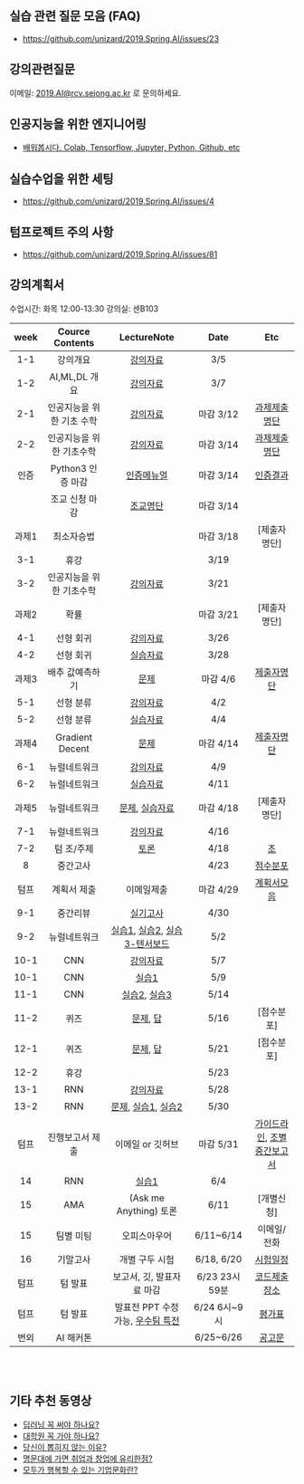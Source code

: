 ## 실습 관련 질문 모음 (FAQ)
- https://github.com/unizard/2019.Spring.AI/issues/23


## 강의관련질문
이메일: 2019.AI@rcv.sejong.ac.kr 로 문의하세요.

## 인공지능을 위한 엔지니어링 
- [배워봅시다. Colab, Tensorflow, Jupyter, Python, Github, etc](https://github.com/unizard/2019.Spring.AI/blob/master/Engineering_for_AI.md)

## 실습수업을 위한 세팅
- https://github.com/unizard/2019.Spring.AI/issues/4

## 텀프로젝트 주의 사항
- https://github.com/unizard/2019.Spring.AI/issues/81

## 강의계획서
수업시간: 화목 12:00-13:30
강의실: 센B103

| week | Cource Contents | LectureNote | Date |  Etc | 
|:---:|:---:|:---:|:---:|:---:| 
| 1-1 | 강의개요 | [강의자료](https://drive.google.com/file/d/14X6qfz8eUUxa2l4xUj9LH6ETRYOHHy5y/view?usp=sharing) | 3/5 |  |
| 1-2 | AI,ML,DL 개요 | [강의자료](https://www.dropbox.com/s/gm8uopn6bicw45t/%EC%9D%B8%EA%B3%B5%EC%A7%80%EB%8A%A5_2%EC%9D%BC%EC%B0%A8_%EC%B5%9C%EC%A2%85.pdf?dl=0) | 3/7 | |
| 2-1 | 인공지능을 위한 기초 수학  | [강의자료](https://www.dropbox.com/s/hpq0it4q8esfx6t/%EC%9D%B8%EA%B3%B5%EC%A7%80%EB%8A%A5_3%EC%9D%BC%EC%B0%A8_%EC%97%85%EB%A1%9C%EB%93%9C.pdf?dl=0) | 마감 3/12 | [과제제출명단](https://github.com/unizard/2019.Spring.AI/issues/5#issuecomment-476542443)|
| 2-2 | 인공지능을 위한 기초수학 | [강의자료](https://www.dropbox.com/s/4v5jvkvz0hl2daj/%EC%9D%B8%EA%B3%B5%EC%A7%80%EB%8A%A5_4%EC%9D%BC%EC%B0%A8_%EC%B5%9C%EC%A2%85%EB%B3%B8.pdf?dl=0) | 마감 3/14 | [과제제출명단](https://github.com/unizard/2019.Spring.AI/issues/14#issuecomment-476540487)|
| 인증 |   Python3 인증 마감  | [인증메뉴얼](https://drive.google.com/open?id=1RbyeDAsobFdMZq2chROPe4UVWqjOsVhl) | 마감 3/14 | [인증결과](https://github.com/unizard/2019.Spring.AI/issues/13) |
|  |   조교 신청 마감  | [조교명단](https://github.com/unizard/2019.Spring.AI/issues/16) | 마감 3/14 | |
| 과제1 |  최소자승법 |  | 마감 3/18 | [제출자명단] |
| 3-1 | 휴강 |  | 3/19 | |
| 3-2 | 인공지능을 위한 기초수학 | [강의자료](https://www.dropbox.com/s/p76xsamd0fxvu56/%EC%9D%B8%EA%B3%B5%EC%A7%80%EB%8A%A5_6%EC%9D%BC%EC%B0%A8_v2.pdf?dl=0) | 3/21 | |
| 과제2 |  확률 |  | 마감 3/21 | [제출자명단] |
| 4-1 | 선형 회귀 | [강의자료](https://www.dropbox.com/s/ttmeq70bgqttkj8/%EC%9D%B8%EA%B3%B5%EC%A7%80%EB%8A%A5_7%EC%9D%BC%EC%B0%A8_%EC%B5%9C%EC%A2%85.pdf?dl=0) | 3/26 | |
| 4-2 | 선형 회귀 | [실습자료](https://colab.research.google.com/drive/1zf0keTCZ1UQBc030CkJk6S6xHaSlVvgH) | 3/28 | |
| 과제3 | 배추 값예측하기 | [문제](https://github.com/unizard/2019.Spring.AI/issues/27) | 마감 4/6 | [제출자명단](https://github.com/unizard/2019.Spring.AI/issues/27#issuecomment-480591322) |
| 5-1 | 선형 분류 | [강의자료](https://www.dropbox.com/s/6fuqi8j60dkrara/%EC%9D%B8%EA%B3%B5%EC%A7%80%EB%8A%A5_9%EC%9D%BC%EC%B0%A8_%EC%B5%9C%EC%A2%85.pdf?dl=0) | 4/2 | |
| 5-2 | 선형 분류 | [실습자료](https://github.com/unizard/2019.Spring.AI/issues/34) | 4/4 | |
| 과제4 | Gradient Decent | [문제](https://github.com/unizard/2019.Spring.AI/issues/38) | 마감 4/14  | [제출자명단](https://github.com/unizard/2019.Spring.AI/issues/38#issuecomment-483667671)
| 6-1 | 뉴럴네트워크 | [강의자료](https://www.dropbox.com/s/umw3xfyw5rkumgr/%EC%9D%B8%EA%B3%B5%EC%A7%80%EB%8A%A5_10%EC%9D%BC%EC%B0%A8.pdf?dl=0) | 4/9 | |
| 6-2 | 뉴럴네트워크 | [실습자료](https://colab.research.google.com/drive/17470VwWXaP90eobg_6OKVnWbSWpGhtqT) | 4/11 | |
| 과제5 | 뉴럴네트워크 | [문제](https://github.com/unizard/2019.Spring.AI/issues/40), [실습자료](https://colab.research.google.com/drive/17470VwWXaP90eobg_6OKVnWbSWpGhtqT) | 마감 4/18 |  [제출자명단] 
| 7-1 | 뉴럴네트워크 | [강의자료](https://www.dropbox.com/s/jyv34y8tg2c6zco/%EC%9D%B8%EA%B3%B5%EC%A7%80%EB%8A%A5-11%EC%9D%BC%EC%B0%A8.pptx?dl=0) | 4/16 | |
| 7-2 | 텀 조/주제 | [토론](https://github.com/unizard/2019.Spring.AI/issues/44) | 4/18 | [조](https://github.com/unizard/2019.Spring.AI/issues/43) |
| 8 | 중간고사 |   | 4/23   | [점수분포](https://github.com/unizard/2019.Spring.AI/issues/56)  |
| 텀프 | 계획서 제출 | 이메일제출 |  마감 4/29 | [계획서모음](https://github.com/unizard/2019.Spring.AI/issues/55)|
| 9-1 | 중간리뷰 |  [실기고사](https://colab.research.google.com/drive/1DGonLB70-0paEHdQp9cStJdWofImHuNH)   |  4/30   | |
| 9-2 | 뉴럴네트워크 | [실습1](https://colab.research.google.com/drive/1yTW8cAh3Y0H-Gzq-CQWcc2B9R9gfN91a), [실습2](https://colab.research.google.com/drive/1GnJ3nTctIEwswDPBis23bR-kI8NnPwRd), [실습3-텐서보드](https://colab.research.google.com/drive/1dmzlKPwsTbdvhD0Vpav8vpfJ2e3ARK2T)  | 5/2   | |
| 10-1 | CNN | [강의자료](https://www.dropbox.com/s/pupfxear9ngiw3x/9%EC%A3%BC%EC%B0%A8_%EC%97%85%EB%A1%9C%EB%93%9C.pdf?dl=0)  | 5/7   |  |
| 10-1 | CNN | [실습1](https://colab.research.google.com/drive/1Tc6maMHoCPqQcZo57D39va4WCJVTFLMs) | 5/9   | |
| 11-1 | CNN | [실습2](https://colab.research.google.com/drive/1zZSHTT0dpzJnwBuyhpVbG85EW1Yj0mGS), [실습3](https://colab.research.google.com/drive/18JoQn37k6YlrTECNxO3Jn3cvGkYLEMub)   | 5/14   |  |
| 11-2 | 퀴즈 | [문제](https://colab.research.google.com/drive/1Tjdjj7oUr8L4AJKIMf-1Bbc_3OJ-bgEn), [답](https://colab.research.google.com/drive/1Y-abymdrN3ptg29qIQnAbDrjaCjHK2UU)  | 5/16   | [점수분포] |
| 12-1 | 퀴즈 | [문제](https://colab.research.google.com/drive/1g5IqEfbrbsNziZXGoGsXs-9DNlD6AIt0), [답](https://colab.research.google.com/drive/1BFRD_UePm5fFYxQ7LNDFFPhzK8i8m3iO)  | 5/21   | [점수분포] |
| 12-2 | 휴강 |         | 5/23   | |
| 13-1 | RNN | [강의자료](https://www.dropbox.com/s/ft956zib0xo2cfq/%EC%9D%B8%EA%B3%B5%EC%A7%80%EB%8A%A5_RNN.pdf?dl=0)  | 5/28   | |
| 13-2 | RNN | [문제](https://www.dropbox.com/s/sxf9pna16toehql/%EC%9D%B8%EA%B3%B5%EC%A7%80%EB%8A%A5_RNN_%EC%8B%A4%EC%8A%B5.pdf?dl=0), [실습1](https://colab.research.google.com/drive/1VzPOSsLF7gzEjqWHD2aDXmTP9pRdBmfi), [실습2](https://colab.research.google.com/drive/1QVCTX5cfxLvVXKX3pCMTqXz-y661q61U)  | 5/30   | |
| 텀프 | 진행보고서 제출  | 이메일 or 깃허브  |  마감 5/31  | [가이드라인](https://github.com/unizard/2019.Spring.AI/issues/70), [조별 중간보고서](https://github.com/unizard/2019.Spring.AI/issues/70#issuecomment-497741201) |
| 14 | RNN  | [실습1](https://colab.research.google.com/drive/12QyxmMif45dpJCIatRsW-t_cjuaj3NVj)  | 6/4 |  |
| 15 |  AMA | (Ask me Anything) 토론 |  6/11  | [개별신청]  |
| 15 | 팀별 미팅   | 오피스아우어 | 6/11~6/14 | 이메일/전화 |
| 16 | 기말고사 | 개별 구두 시험  | 6/18, 6/20 | [시험일정](https://github.com/unizard/2019.Spring.AI/issues/79) |
| 텀프 | 텀 발표 | 보고서, 깃, 발표자료 마감 | 6/23 23시 59분  |  [코드제출장소](https://github.com/sejongresearch) |
| 텀프 | 텀 발표 | 발표전 PPT 수정 가능, [우수팀 특전](https://github.com/unizard/2019.Spring.AI/issues/18)  | 6/24 6시~9시  |  [평가표](https://github.com/unizard/2019.Spring.AI/issues/67) |
| 번외 | AI 해커톤 |  | 6/25~6/26  | [공고문](https://github.com/unizard/2019.Spring.AI/issues/91) |




<br><br>


## 기타 추천 동영상
- [딥러닝 꼭 써야 하나요?](https://github.com/unizard/2019.Spring.AI/issues/10)
- [대학원 꼭 가야 하나요?](https://github.com/unizard/2019.Spring.AI/issues/11)
- [당신이 뽑히지 않는 이유?](https://github.com/unizard/2019.Spring.AI/issues/12)
- [명문대에 가면 취업과 창업에 유리한점?](https://github.com/unizard/2019.Spring.AI/issues/28)
- [모두가 행복할 수 있는 기업문화란?](https://github.com/unizard/2019.Spring.AI/issues/29)













